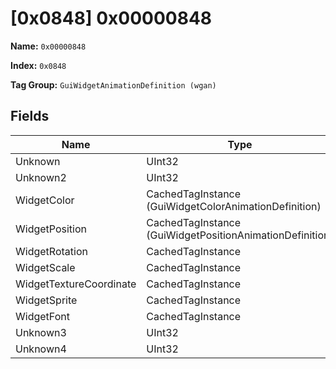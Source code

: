 # [0x0848] 0x00000848

**Name:** ```0x00000848```

**Index:** ```0x0848```

**Tag Group:** ```GuiWidgetAnimationDefinition (wgan)```

## Fields

Name	| Type	| Value
---	|---	|---	|
Unknown	|UInt32	|0
Unknown2	|UInt32	|0
WidgetColor	|CachedTagInstance (GuiWidgetColorAnimationDefinition)	|[[0x0842] 0x00000842](../GuiWidgetColorAnimationDefinition/0842.md)
WidgetPosition	|CachedTagInstance (GuiWidgetPositionAnimationDefinition)	|[[0x084C] 0x0000084C](../GuiWidgetPositionAnimationDefinition/084C.md)
WidgetRotation	|CachedTagInstance	|null
WidgetScale	|CachedTagInstance	|null
WidgetTextureCoordinate	|CachedTagInstance	|null
WidgetSprite	|CachedTagInstance	|null
WidgetFont	|CachedTagInstance	|null
Unknown3	|UInt32	|0
Unknown4	|UInt32	|0


